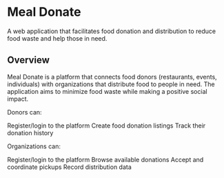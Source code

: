 # Meal Donate

A web application that facilitates food donation and distribution to reduce food waste and help those in need.

## Overview

Meal Donate is a platform that connects food donors (restaurants, events, individuals) with organizations that distribute food to people in need. The application aims to minimize food waste while making a positive social impact.

Donors can:

Register/login to the platform
Create food donation listings
Track their donation history

Organizations can:

Register/login to the platform
Browse available donations
Accept and coordinate pickups
Record distribution data
